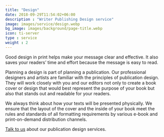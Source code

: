 ```yaml
---
title: "Design"
date: 2018-09-29T11:54:02+06:00
description : "Writer Publishing Design service"
image: images/service/design.webp
bg_image: images/background/page-title.webp
icon: ti-server
type : service
weight : 2
---
```


Good design in print helps make your message clear and effective. It also saves your readers’ time and effort because the message is easy to read.

Planning a design is part of planning a publication. Our professional designers and artists are familiar with the principles of publication design. They will work closely with you and our editors not only to create a book cover or design that would best represent the purpose of your book but also that stands out and readable for your readers.

We always think about how your texts will be presented physically. We ensure that the layout of the cover and the inside of your book meet the rules and standards of all formatting requirements by various e-book and print-on-demand distribution channels.

[Talk to us](/contact) about our publication design services.